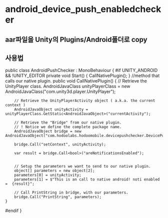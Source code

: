 # android_device_push_enabledchecker

## aar파일을 Unity의 Plugins/Android폴더로 copy
## 사용법
public class AndroidPushChecker : MonoBehaviour
{
 #if UNITY_ANDROID && !UNITY_EDITOR
    private void Start()
    {
        CallNativePlugin();
    }
    //method that calls our native plugin.
    public void CallNativePlugin()
    {
        // Retrieve the UnityPlayer class.
        AndroidJavaClass unityPlayerClass = new AndroidJavaClass("com.unity3d.player.UnityPlayer");

        // Retrieve the UnityPlayerActivity object ( a.k.a. the current context )
        AndroidJavaObject unityActivity = unityPlayerClass.GetStatic<AndroidJavaObject>("currentActivity");

        // Retrieve the "Bridge" from our native plugin.
        // ! Notice we define the complete package name.              
        AndroidJavaObject bridge = new AndroidJavaObject("com.hodoolabs.hodoomobile.devicepushchecker.DevicePushChecker");

        bridge.Call("setContext", unityActivity);

        var result = bridge.Call<bool>("areNotificationsEnabled");
        

        // Setup the parameters we want to send to our native plugin.              
        object[] parameters = new object[2];
        parameters[0] = unityActivity;
        parameters[1] = $"This is an call to native android! noti enabled =  {result}";

        // Call PrintString in bridge, with our parameters.
        bridge.Call("PrintString", parameters);
    }
#endif
}
